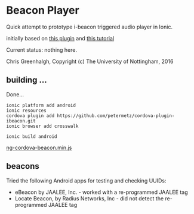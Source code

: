 # Beacon Player

Quick attempt to prototype i-beacon triggered audio player in Ionic.

initially based on [this plugin](https://github.com/petermetz/cordova-plugin-ibeacon) and [this tutorial](https://www.thepolyglotdeveloper.com/2015/09/support-ibeacons-in-your-ionic-framework-mobile-app/)

Current status: nothing here.

Chris Greenhalgh, Copyright (c) The University of Nottingham, 2016

## building ...

Done...
```
ionic platform add android
ionic resources
cordova plugin add https://github.com/petermetz/cordova-plugin-ibeacon.git
ionic browser add crosswalk

ionic build android
```
[ng-cordova-beacon.min.js](https://github.com/nraboy/ng-cordova-beacon/blob/master/dist/ng-cordova-beacon.min.js)

## beacons

Tried the following Android apps for testing and checking UUIDs:
- eBeacon by JAALEE, Inc. - worked with a re-programmed JAALEE tag
- Locate Beacon, by Radius Networks, Inc - did not detect the re-programmed JAALEE tag

